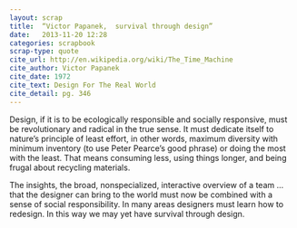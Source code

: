 ```yaml
---
layout: scrap
title:  “Victor Papanek,  survival through design”
date:   2013-11-20 12:28
categories: scrapbook
scrap-type: quote
cite_url: http://en.wikipedia.org/wiki/The_Time_Machine
cite_author: Victor Papanek
cite_date: 1972
cite_text: Design For The Real World 
cite_detail: pg. 346
---
```


Design, if it is to be ecologically responsible and socially responsive, must be revolutionary and radical in the true sense. It must dedicate itself to nature’s principle of least effort, in other words, maximum diversity with minimum inventory (to use Peter Pearce’s good phrase) or doing the most with the least. That means consuming less, using things longer, and being frugal about recycling materials.

The insights, the broad, nonspecialized, interactive overview of a team ... that the designer can bring to the world must now be combined with a sense of social responsibility. In many areas designers must learn how to redesign. In this way we may yet have survival through design.